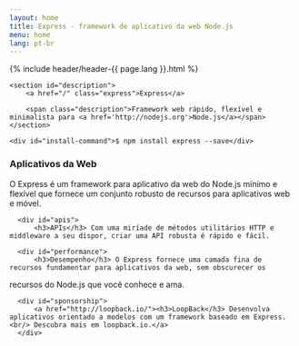 ```yaml
---
layout: home
title: Express - framework de aplicativo da web Node.js
menu: home
lang: pt-br
---
```

<!---
 Copyright (c) 2016 StrongLoop, IBM, and Express Contributors
 License: MIT
-->
<section id="home-content">
    {% include header/header-{{ page.lang }}.html %}
    <div id="overlay"></div>

    <section id="description">
        <a href="/" class="express">Express</a>

        <span class="description">Framework web rápido, flexível e minimalista para <a href='http://nodejs.org'>Node.js</a></span>
    </section>

    <div id="install-command">$ npm install express --save</div>
</section>

<!--<section id="doc-langs" markdown="1">
  Documentos do Express disponíveis em outros idiomas:
[Espanhol](/es), [Japonês](/ja),
[Russo](/ru), [Chinês](/zh),
[Coreano](/ko), [Português](/pt-br).
</section>-->

<section id="intro">

  <div id="boxes" class="clearfix">
      <div id="web-applications">
          <h3>Aplicativos da Web</h3> O Express é um framework para aplicativo da web do Node.js mínimo e flexível que fornece um conjunto
robusto de recursos para aplicativos web e móvel.
</div>

      <div id="apis">
          <h3>APIs</h3> Com uma miríade de métodos utilitários HTTP e middleware a seu dispor, criar uma API robusta é rápido e fácil.
</div>

      <div id="performance">
          <h3>Desempenho</h3> O Express fornece uma camada fina de recursos fundamentar para aplicativos da web, sem obscurecer os
recursos do Node.js que você conhece e ama.
</div>

      <div id="sponsorship">
          <a href="http://loopback.io/"><h3>LoopBack</h3> Desenvolva aplicativos orientado a modelos com um framework baseado em Express.<br/> Descubra mais em loopback.io.</a>
      </div>
  </div>

</section>

<!--
<section id="announcements">
  {% include announcement/announcement-{{ page.lang }}.md %}
</section>
-->
